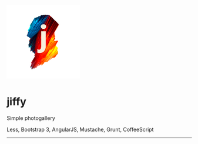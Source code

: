 ![](https://raw.githubusercontent.com/iliasauer/gallery/master/src/images/logo.png)
========
# jiffy

Simple photogallery

Less, Bootstrap 3, AngularJS, Mustache, Grunt, CoffeeScript

<hr/>

